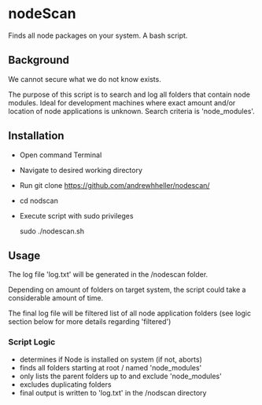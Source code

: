 # nodeScan

Finds all node packages on your system.  A bash script.

## Background

We cannot secure what we do not know exists.

The purpose of this script is to search and log all folders that contain node modules.  Ideal for development machines where exact amount and/or location of node applications is unknown.  Search criteria is 'node_modules'.

## Installation

* Open command Terminal
* Navigate to desired working directory
* Run git clone https://github.com/andrewhheller/nodescan/
* cd nodscan
* Execute script with sudo privileges

  sudo ./nodescan.sh

## Usage

The log file 'log.txt' will be generated in the /nodescan folder.

Depending on amount of folders on target system, the script could take a considerable amount of time.

The final log file will be filtered list of all node application folders (see logic section below for more details regarding 'filtered')

### Script Logic
- determines if Node is installed on system (if not, aborts)
- finds all folders starting at root / named 'node_modules'
- only lists the parent folders up to and exclude 'node_modules'
- excludes duplicating folders
- final output is written to 'log.txt' in the /nodscan directory
